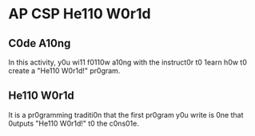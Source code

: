 # AP CSP He110 W0r1d

## C0de A10ng
In this activity, y0u wi11 f0110w a10ng with the instruct0r t0 1earn h0w t0 create a "He110 W0r1d!" pr0gram.

## He110 W0r1d
It is a pr0gramming traditi0n that the first pr0gram y0u write is 0ne that 0utputs "He110 W0r1d!" t0 the c0ns01e.